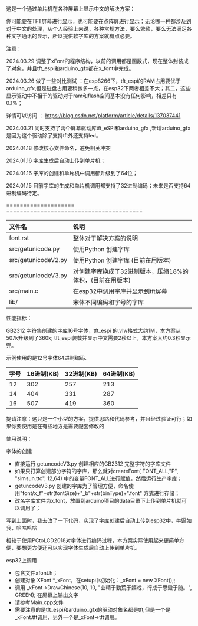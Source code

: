 这是一个通过单片机在各种屏幕上显示中文的解决方案：

你可能要在TFT屏幕进行显示，也可能要在点阵屏进行显示；无论哪一种都涉及到对于中文的处理，从个人经验上来说，各种常规方法，要么繁琐，要么无法满足各种文字通讯的显示，所以提供软字库的方案就有点必要。



注意：

2024.03.29 调整了xFont的程序结构，以前的调用都是函数式，现在整体封装成了对象，并且tft_espi和arduino_gfx都在x_font中完成。

2024.03.26 做了一些对比测试 ：在esp8266下，tft_espi的RAM占用要优于arduino_gfx,但是磁盘占用要稍微多一点，在esp32下两者相差不大；其二，这些显示驱动中不相干的驱动对于ram和flash空间基本没有任何影响，相差只有0.1%；

详情可以访问 ：  https://blog.csdn.net/platform/article/details/137037441

2024.03.21 同时支持了两个屏幕驱动库tft_eSPI和arduino_gfx ,新增arduino_gfx是因为这个驱动除了支持tft外还支持led。

2024.01.18 修改核心文件命名，避免相关冲突 
 
2024.01.16 字库生成后自动上传到单片机；

2024.01.16 字库的创建和单片机中调用都升级到了64位；

2024.01.15 目前字库的生成和单片机调用都支持了32进制编码；未来是否支持64进制编码待定。


==================== ======================================== 


| 文件名                  | 说明  |    
|:------------------|:-----------------------------------------------------------------------|
| font.rst                | 整体对于解决方案的说明  |
| src/getunicode.py       | 使用Python 创建字库  |
| src/getunicodeV2.py       | 使用Python 创建字库 (目前在用版本) |
| src/getunicodeV3.py       | 对创建字库换成了32进制版本，压缩18%的体积，(目前在用版本)|
| src/main.c              | 在esp32中调用字库并显示到tft屏幕  |
| lib/        | 宋体不同编码和字号的字库  | 


性能指标：

GB2312 字符集创建的字库16号字体，tft_espi 的.vlw格式大约1M，本方案从507k升级到了360k; tft_espi装载并显示中文需要2秒以上，本方案大约0.3秒显示完。

示例使用的是12号字体64进制编码.



| 字号                  |   16进制(KB)   |    32进制(KB)       |   64进制(KB)   | 
|:------------------|:-------------|:------------|:---------------------|
| 12                    | 302        | 257  |   213     |
| 14                    | 404        | 331  |   287  |
| 16                    | 507        | 419  |   360  |


提请注意：这只是一个小型的方案，提供思路和代码参考，并且经过验证可行；如果你要使用是在有些地方是需要配套修改的

使用说明：

字体的创建
 
 - 直接运行 getuncodeV3.py 创建相应的GB2312 完整字符的字库文件
 - 如果只打算创建部分字符的字库，那么就对createFont( FONT_ALL,"P", "simsun.ttc", 12,64) 中的变量FONT_ALL进行赋值，然后运行生产字库；
 - getuncodeV3.py 创建的字库为了管理方便，命名使用"font/x_f"+str(fontSize)+"_b"+str(binType)+".font" 方式进行存储；
 - 改名字库文件为x.font，放置到arduino项目的data目录下上传到单片机就可以调用了；
 
 写到上面时，我去改了一下代码，实现了字库创建后自动上传到esp32中，牛逼如我，哈哈哈哈

 相较于使用PCtoLCD2018对字体进行编码过程，本方案实际使用起来更简单方便，要想更方便还可以实现字体生成后自动上传到单片机。

esp32上调用

 - 包含文件xfont.h；
 - 创建对象 XFont *_xFont，在setup中初始化：_xFont  = new XFont();;
 - 调用 _xFont->DrawChinese(10, 10, "业精于勤荒于嬉戏，行成于思毁于随。", GREEN); 在屏幕上输出文字
 - 请参考Main.cpp文件
 - 需要注意的是tft_espi和arduino_gfx的驱动对象名都是tft,但是一个是_xFont.tft调用，另外一个是_xFont->tft调用。
 



